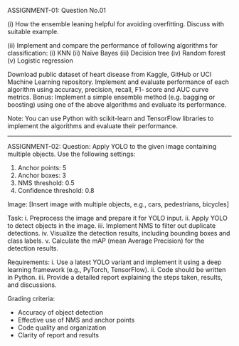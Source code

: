 ASSIGNMENT-01:
Question No.01

(i) How the ensemble leaning helpful for avoiding overfitting. Discuss with suitable example.

(ii) Implement and compare the performance of following algorithms for classification:
  (i) KNN
  (ii) Naïve Bayes
  (iii) Decision tree
  (iv) Random forest
  (v) Logistic regression

Download public dataset of heart disease from Kaggle, GitHub or UCI Machine Learning repository. Implement
and evaluate performance of each algorithm using accuracy, precision, recall, F1- score and AUC curve metrics.
Bonus: Implement a simple ensemble method (e.g. bagging or boosting) using one of the above algorithms and
evaluate its performance.

Note: You can use Python with scikit-learn and TensorFlow libraries to implement the algorithms and evaluate their performance.

-------------------------------------------------------------------------------------------------------------

ASSIGNMENT-02:
Question: Apply YOLO to the given image containing multiple objects. Use the following settings:
  1. Anchor points: 5
  2. Anchor boxes: 3
  3. NMS threshold: 0.5
  4. Confidence threshold: 0.8

Image: [Insert image with multiple objects, e.g., cars, pedestrians, bicycles]

Task:
  i. Preprocess the image and prepare it for YOLO input.
  ii. Apply YOLO to detect objects in the image.
  iii. Implement NMS to filter out duplicate detections.
  iv. Visualize the detection results, including bounding boxes and class labels.
  v. Calculate the mAP (mean Average Precision) for the detection results.

Requirements:
  i. Use a latest YOLO variant and implement it using a deep learning framework (e.g., PyTorch, TensorFlow).
  ii. Code should be written in Python.
  iii. Provide a detailed report explaining the steps taken, results, and discussions.

Grading criteria:
  - Accuracy of object detection
  - Effective use of NMS and anchor points
  - Code quality and organization
  - Clarity of report and results
